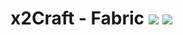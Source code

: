 # x2Craft - Fabric       [![](http://cf.way2muchnoise.eu/full_455229_downloads.svg)](https://curseforge.com/minecraft/mc-mods/x2craft) [![](http://cf.way2muchnoise.eu/versions/For%20MC_455229_1.16.svg)](https://curseforge.com/minecraft/mc-mods/x2craft/files)

